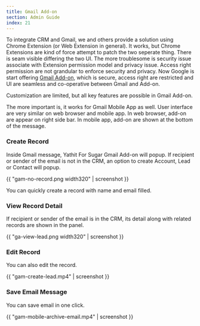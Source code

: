 ```yaml
---
title: Gmail Add-on
section: Admin Guide
index: 21
---
```


To integrate CRM and Gmail, we and others provide a solution using Chrome Extension (or Web Extension in general). It works, but Chrome Extensions are kind of force attempt to patch the two seperate thing. There is seam visible differing the two UI. The more troublesome is security issue associate with Extension permission model and privacy issue. Access right permission are not grandular to enforce security and privacy. Now Google is start offering  [Gmail Add-on](https://developers.google.com/gmail/add-ons/), which is secure, access right are restricted and UI are seamless and co-operative between Gmail and Add-on. 
 

Customization are limited, but all key features are possible in Gmail Add-on.


The more important is, it works for Gmail Mobile App as well. User interface are very similar on web browser and mobile app. In web browser, add-on are appear on right side bar. In mobile app, add-on are shown at the bottom of the message.

### Create Record  

Inside Gmail message, Yathit For Sugar Gmail Add-on will popup. If recipient or sender of the email is not in the CRM, an option to create Account, Lead or Contact will popup. 

{{ "gam-no-record.png width320" | screenshot }}

You can quickly create a record with name and email filled.

### View Record Detail

If recipient or sender of the email is in the CRM, its detail along with related records are shown in the panel.

{{ "ga-view-lead.png width320" | screenshot }}

### Edit Record

You can also edit the record.

{{ "gam-create-lead.mp4" | screenshot }}


### Save Email Message

You can save email in one click.

{{ "gam-mobile-archive-email.mp4" | screenshot }}
 